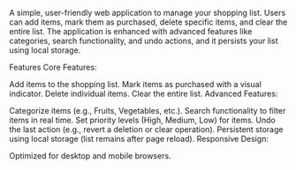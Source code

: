 A simple, user-friendly web application to manage your shopping list. Users can add items, mark them as purchased, delete specific items, and clear the entire list. The application is enhanced with advanced features like categories, search functionality, and undo actions, and it persists your list using local storage.

Features
Core Features:

Add items to the shopping list.
Mark items as purchased with a visual indicator.
Delete individual items.
Clear the entire list.
Advanced Features:

Categorize items (e.g., Fruits, Vegetables, etc.).
Search functionality to filter items in real time.
Set priority levels (High, Medium, Low) for items.
Undo the last action (e.g., revert a deletion or clear operation).
Persistent storage using local storage (list remains after page reload).
Responsive Design:

Optimized for desktop and mobile browsers.

